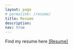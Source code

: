 ```yaml
---
layout: page
# permalink: /resume/
title: Resume
description: 
nav: true
---
```


<p>Find my resume here <a target="_blank" href="https://drive.google.com/file/d/1cSYWOG1FsbnjoEA3FeHaAiqb-kLXFlJu/view?usp=sharing">[Resume]</a></p>